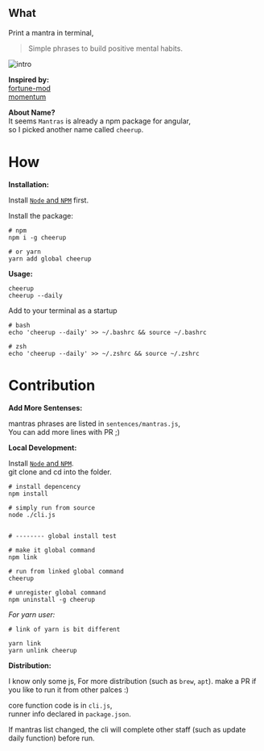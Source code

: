 ## What

Print a mantra in terminal,  
> Simple phrases to build positive mental habits.

![intro](https://user-images.githubusercontent.com/5526096/58380861-40a25a00-7fe9-11e9-8120-4e41920772f1.gif)

**Inspired by:**  
[fortune-mod](https://github.com/shlomif/fortune-mod)  
[momentum](https://momentumdash.com/)

**About Name?**  
It seems `Mantras` is already a npm package for angular,  
so I picked another name called `cheerup`.

# How

**Installation:**

Install [`Node` and `NPM`](https://nodejs.org/) first.

Install the package:
```
# npm
npm i -g cheerup

# or yarn
yarn add global cheerup
```

**Usage:**

```shell
cheerup
cheerup --daily
```

Add to your terminal as a startup
```
# bash
echo 'cheerup --daily' >> ~/.bashrc && source ~/.bashrc

# zsh
echo 'cheerup --daily' >> ~/.zshrc && source ~/.zshrc
```

# Contribution

**Add More Sentenses:**

mantras phrases are listed in `sentences/mantras.js`,  
You can add more lines with PR ;)

**Local Development:**

Install [`Node` and `NPM`](https://nodejs.org/).  
git clone and cd into the folder.  

```shell
# install depencency
npm install

# simply run from source
node ./cli.js 


# -------- global install test

# make it global command
npm link 

# run from linked global command
cheerup 

# unregister global command
npm uninstall -g cheerup 

```

_For yarn user:_

```shell
# link of yarn is bit different

yarn link
yarn unlink cheerup
```

**Distribution:**

I know only some js,
For more distribution (such as `brew`, `apt`).
make a PR if you like to run it from other palces :)

core function code is in `cli.js`,  
runner info declared in `package.json`.

If mantras list changed, the cli will complete other staff (such as update daily function) before run.
